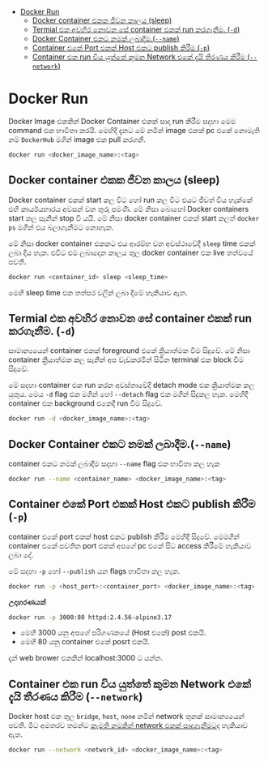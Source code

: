 - [Docker Run](#docker-run)
  - [Docker container එකක ජීවන කාලය (sleep)](#docker-container-එකක-ජීවන-කාලය-sleep)
  - [Termial එක අවහිර නොවන සේ container එකක් run කරගැනීම. (`-d`)](#termial-එක-අවහිර-නොවන-සේ-container-එකක්-run-කරගැනීම--d)
  - [Docker Container එකට නමක් ලබාදීම.(`--name`)](#docker-container-එකට-නමක්-ලබාදීම--name)
  - [Container එකේ Port එකක් Host එකට publish කිරීම (`-p`)](#container-එකේ-port-එකක්-host-එකට-publish-කිරීම--p)
  - [Container එක run විය යුත්තේ කුමන Network එකේ දැයි තීරණය කිරීම (`--network`)](#container-එක-run-විය-යුත්තේ-කුමන-network-එකේ-දැයි-තීරණය-කිරීම---network)

# Docker Run

Docker Image එකකින් Docker Container එකක් සාදා run කිරීම සදහා මෙම command එක භාවිතා කරයි.
මෙහිදී දැනට මේ නමින් image එකක් pc එකේ නොමැති නම් `DockerHub` මගින් image එක pull කරගනී.
```bash
docker run <docker_image_name>:<tag>
```

## Docker container එකක ජීවන කාලය (sleep)
Docker container එකක් start කල විට හෝ run කල විට එයට ජීවත් විය හැක්කේ එහි කාර්යයභාරය අවසන් වන තුරු පමණි.  මේ නිසා බොහෝ Docker containers start කල සැනින් stop වී යයි. මේ නිසා docker container එකක් start කලත් `docker ps` මගින් එය බලාගැනීමට නොහැක. 

මේ නිසා docker container එකකට එය ආරම්භ වන අවස්ථාවේදී `sleep` time එකක් ලබා දිය හැක.  එවිට එම ලබාදෙන කාලය තුල docker container එක live තත්වයේ පවතී.

```bash
docker run <container_id> sleep <sleep_time>
```
මෙහි sleep time එක තත්පර වලින් ලබා දීමේ හැකියාව ඇත.


## Termial එක අවහිර නොවන සේ container එකක් run කරගැනීම. (`-d`)

සාමාන්‍යයෙන් container එකක් foreground එකේ ක්‍රියාත්මක වීම සිදුවේ. මේ නිසා container ක්‍රියාත්මක කල සැනින් අප වැඩකරමින් සිටින terminal එක block වීම සිදුවේ.

මේ සදහා container එක run කරන අවස්තාවේදී detach mode එක ක්‍රියාත්මක කල යුතුය. මෙය `-d` flag එක මගින් හෝ `--detach` flag එක මගින් සිදුකල හැක. මෙහිදී container එක background එකෙදී run වීම සිදුවේ.

```bash
docker run -d <docker_image_name>:<tag>
```

## Docker Container එකට නමක් ලබාදීම.(`--name`)

container එකට නමක් ලබාදීම සදහා `--name` flag එක භාවිතා කල හැක

```bash
docker run --name <container_name> <docker_image_name>:<tag>
```

## Container එකේ Port එකක් Host එකට publish කිරීම (`-p`)

container එකේ port එකක් host එකට publish කිරීම මෙහිදී සිදුවේ. මෙමගින් container එකේ පවතින port එකක් අපගේ pc එකේ සිට access කිරීමේ හැකියාව ලබා දේ.

මේ සදහා `-p` හෝ `--publish` යන flags භාවිතා කල හැක.

```bash
docker run -p <host_port>:<container_port> <docker_image_name>:<tag>
```

**උදාහරණයක්**
```bash
docker run -p 3000:80 httpd:2.4.56-alpine3.17
```
- මෙහි 3000 යනු අපගේ පරිගණකයේ (Host එකේ) post එකයි.
- මෙහි 80 යනු container එකේ posrt එකයි.

දැන් web brower එකකින් localhost:3000 ‍ට යන්න.

## Container එක run විය යුත්තේ කුමන Network එකේ දැයි තීරණය කිරීම (`--network`)
Docker host එක තුල `bridge`, `host`, `none` නමින් network තුනක් සාමාන්‍යයෙන් පවතී. මීට අමතරව තමන්ට [කැමති නමකින් network එකක් සාදාගැනීමට](docker_network.md/#network-එකක්-සෑදීම)ද හැකියාව ඇත.

```bash
docker run --network <network_id> <docker_image_name>:<tag>
```

